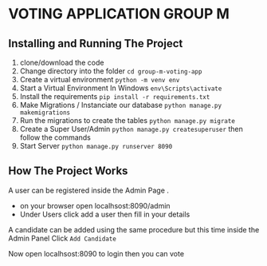 # VOTING APPLICATION GROUP M

## Installing and Running The Project
1. clone/download the code
2. Change directory into the folder `cd group-m-voting-app `
3. Create a virtual environment  `python -m venv env`
4. Start a Virtual Environment In Windows `env\Scripts\activate `
5. Install the requirements `pip install -r requirements.txt`
6. Make Migrations / Instanciate our database `python manage.py makemigrations`
7. Run the migrations to create the tables `python manage.py migrate`
8. Create a Super User/Admin `python manage.py createsuperuser` then follow the commands
9. Start Server  `python manage.py runserver 8090`


## How The Project Works
A user can be registered inside the Admin Page .
  - on your browser open localhsost:8090/admin
  - Under Users click add a user then fill in your details

A candidate can be added using the same procedure but this time inside the Admin Panel Click `Add Candidate `

Now open localhsost:8090 to login then you can vote 
